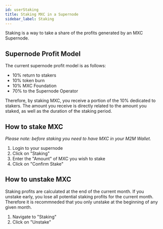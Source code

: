 ```yaml
---
id: userStaking
title: Staking MXC in a Supernode
sidebar_label: Staking
---
```


Staking is a way to take a share of the profits generated by an MXC Supernode.

## Supernode Profit Model

The current supernode profit model is as follows:

- 10% return to stakers
- 10% token burn
- 10% MXC Foundation
- 70% to the Supernode Operator

Therefore, by staking MXC, you receive a portion of the 10% dedicated to stakers. The amount you receive is directly related to the amount you staked, as well as the duration of the staking period.

## How to stake MXC

_Please note: before staking you need to have MXC in your M2M Wallet._

1. Login to your supernode
2. Click on "Staking"
3. Enter the "Amount" of MXC you wish to stake
4. Click on "Confirm Stake"

## How to unstake MXC

Staking profits are calculated at the end of the current month. If you unstake early, you lose all potential staking profits for the current month. Therefore it is recommneded that you only unstake at the beginning of any given month.

1. Navigate to "Staking"
2. Click on "Unstake"
